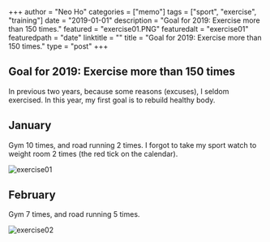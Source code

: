 +++
author = "Neo Ho"
categories = ["memo"]
tags = ["sport", "exercise", "training"]
date = "2019-01-01"
description = "Goal for 2019: Exercise more than 150 times."
featured = "exercise01.PNG"
featuredalt = "exercise01"
featuredpath = "date"
linktitle = ""
title = "Goal for 2019: Exercise more than 150 times."
type = "post"
+++

## Goal for 2019: Exercise more than 150 times

In previous two years, because some reasons (excuses), I seldom exercised.
In this year, my first goal is to rebuild healthy body.

## January

Gym 10 times, and road running 2 times. I forgot to take my sport watch to weight room 2 times (the red tick on the calendar).

![exercise01](/img/2019/01/exercise01.PNG)

## February

Gym 7 times, and road running 5 times.

![exercise02](/img/2019/01/exercise02.PNG)